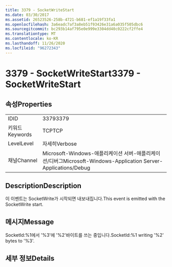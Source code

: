 ```yaml
---
title: 3379 - SocketWriteStart
ms.date: 03/30/2017
ms.assetid: 26523526-258b-4721-b681-ef1a19f33fa1
ms.openlocfilehash: 3a6eadc7af3a8eb51f93426e31a6a035f505dbc6
ms.sourcegitcommit: bc293b14af795e0e999e3304dd40c0222cf2ffe4
ms.translationtype: MT
ms.contentlocale: ko-KR
ms.lasthandoff: 11/26/2020
ms.locfileid: "96272343"
---
```

# <a name="3379---socketwritestart"></a><span data-ttu-id="25a60-102">3379 - SocketWriteStart</span><span class="sxs-lookup"><span data-stu-id="25a60-102">3379 - SocketWriteStart</span></span>

## <a name="properties"></a><span data-ttu-id="25a60-103">속성</span><span class="sxs-lookup"><span data-stu-id="25a60-103">Properties</span></span>  
  
|||  
|-|-|  
|<span data-ttu-id="25a60-104">ID</span><span class="sxs-lookup"><span data-stu-id="25a60-104">ID</span></span>|<span data-ttu-id="25a60-105">3379</span><span class="sxs-lookup"><span data-stu-id="25a60-105">3379</span></span>|  
|<span data-ttu-id="25a60-106">키워드</span><span class="sxs-lookup"><span data-stu-id="25a60-106">Keywords</span></span>|<span data-ttu-id="25a60-107">TCP</span><span class="sxs-lookup"><span data-stu-id="25a60-107">TCP</span></span>|  
|<span data-ttu-id="25a60-108">Level</span><span class="sxs-lookup"><span data-stu-id="25a60-108">Level</span></span>|<span data-ttu-id="25a60-109">자세히</span><span class="sxs-lookup"><span data-stu-id="25a60-109">Verbose</span></span>|  
|<span data-ttu-id="25a60-110">채널</span><span class="sxs-lookup"><span data-stu-id="25a60-110">Channel</span></span>|<span data-ttu-id="25a60-111">Microsoft-Windows-애플리케이션 서버-애플리케이션/디버그</span><span class="sxs-lookup"><span data-stu-id="25a60-111">Microsoft-Windows-Application Server-Applications/Debug</span></span>|  
  
## <a name="description"></a><span data-ttu-id="25a60-112">Description</span><span class="sxs-lookup"><span data-stu-id="25a60-112">Description</span></span>  

 <span data-ttu-id="25a60-113">이 이벤트는 SocketWrite가 시작되면 내보내집니다.</span><span class="sxs-lookup"><span data-stu-id="25a60-113">This event is emitted with the SocketWrite start.</span></span>  
  
## <a name="message"></a><span data-ttu-id="25a60-114">메시지</span><span class="sxs-lookup"><span data-stu-id="25a60-114">Message</span></span>  

 <span data-ttu-id="25a60-115">SocketId:%1에서 '%3'에 '%2'바이트를 쓰는 중입니다.</span><span class="sxs-lookup"><span data-stu-id="25a60-115">SocketId:%1 writing '%2' bytes to '%3'.</span></span>  
  
## <a name="details"></a><span data-ttu-id="25a60-116">세부 정보</span><span class="sxs-lookup"><span data-stu-id="25a60-116">Details</span></span>
